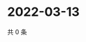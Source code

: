 # 2022-03-13

共 0 条

<!-- BEGIN WEIBO -->
<!-- 最后更新时间 Sun Mar 13 2022 14:10:01 GMT+0800 (China Standard Time) -->

<!-- END WEIBO -->
